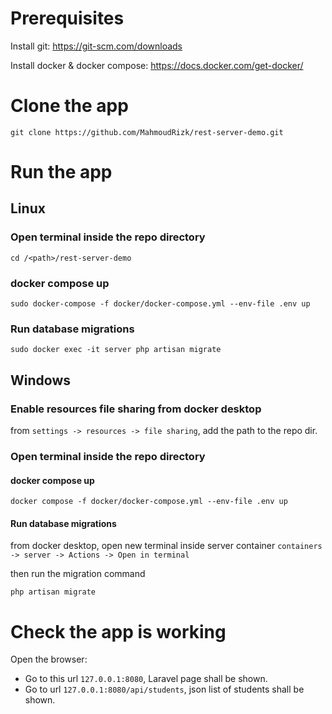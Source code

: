 # Prerequisites

Install git: https://git-scm.com/downloads

Install docker & docker compose: https://docs.docker.com/get-docker/

# Clone the app

```
git clone https://github.com/MahmoudRizk/rest-server-demo.git
```

# Run the app

## Linux

### Open terminal inside the repo directory

```cd /<path>/rest-server-demo```

### docker compose up
```
sudo docker-compose -f docker/docker-compose.yml --env-file .env up
```

### Run database migrations 
```
sudo docker exec -it server php artisan migrate
```

## Windows

### Enable resources file sharing from docker desktop

from ```settings -> resources -> file sharing```, add the path to the repo dir.

### Open terminal inside the repo directory

#### docker compose up

```
docker compose -f docker/docker-compose.yml --env-file .env up
```

#### Run database migrations

from docker desktop, open new terminal inside server container
```containers -> server -> Actions -> Open in terminal```

then run the migration command

```
php artisan migrate
```

# Check the app is working

Open the browser:
* Go to this url ```127.0.0.1:8080```, Laravel page shall be shown.
* Go to url ```127.0.0.1:8080/api/students```, json list of students shall be shown.
